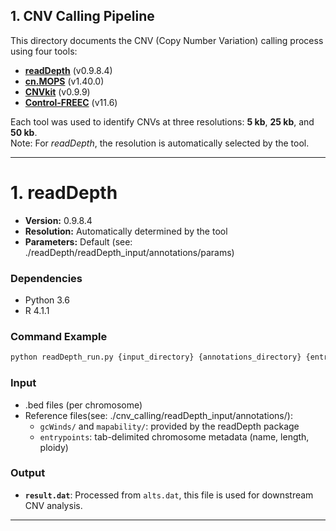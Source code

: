 ## 1. CNV Calling Pipeline

This directory documents the CNV (Copy Number Variation) calling process using four tools:

- **[readDepth](https://github.com/chrisamiller/readDepth)** (v0.9.8.4)
- **[cn.MOPS](https://bioconductor.org/packages/cn.mops)** (v1.40.0)
- **[CNVkit](https://github.com/etal/cnvkit)** (v0.9.9)
- **[Control-FREEC](https://github.com/BoevaLab/FREEC)** (v11.6)

Each tool was used to identify CNVs at three resolutions: **5 kb**, **25 kb**, and **50 kb**.  
Note: For *readDepth*, the resolution is automatically selected by the tool.

---

# 1. readDepth

- **Version:** 0.9.8.4
- **Resolution:** Automatically determined by the tool
- **Parameters:** Default
(see: ./readDepth/readDepth_input/annotations/params)

### **Dependencies**

- Python 3.6
- R 4.1.1

### **Command Example**

```bash
python readDepth_run.py {input_directory} {annotations_directory} {entrypoint_file} {output_directory}
```

### **Input**

- .bed files (per chromosome)
- Reference files(see: ./cnv_calling/readDepth_input/annotations/):
    - `gcWinds/` and `mapability/`: provided by the readDepth package
    - `entrypoints`: tab-delimited chromosome metadata (name, length, ploidy)

### **Output**

- **`result.dat`**: Processed from `alts.dat`, this file is used for downstream CNV analysis.

---


